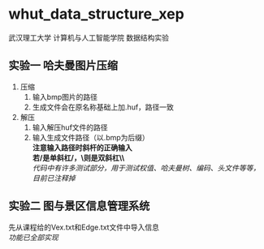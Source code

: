 # whut_data_structure_xep
武汉理工大学 计算机与人工智能学院 数据结构实验

## 实验一 哈夫曼图片压缩
1. 压缩
    1. 输入bmp图片的路径
    2. 生成文件会在原名称基础上加.huf，路径一致
2. 解压
    1. 输入解压huf文件的路径
    2. 输入生成文件路径（以.bmp为后缀）  
**注意输入路径时斜杆的正确输入**  
**若/是单斜杠/，\则是双斜杠\\\\**  
*代码中有许多测试部分，用于测试权值、哈夫曼树、编码、头文件等等，目前已注释掉*

## 实验二 图与景区信息管理系统
先从课程给的Vex.txt和Edge.txt文件中导入信息  
*功能已全部实现*
